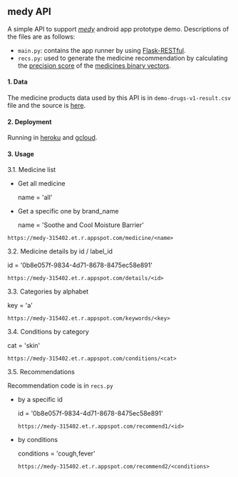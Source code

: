 ## medy API

A simple API to support [*medy*](https://github.com/cahyaasrini/bangkit-medy) android app prototype demo. Descriptions of the files are as follows: 
- `main.py`: contains the app runner by using [Flask-RESTful](https://flask-restful.readthedocs.io/en/latest/). 
- `recs.py`: used to generate the medicine recommendation by calculating the [precision score](https://scikit-learn.org/stable/modules/generated/sklearn.metrics.precision_score.html) of the [medicines binary vectors](https://scikit-learn.org/stable/modules/generated/sklearn.feature_extraction.text.CountVectorizer.html). 


#### 1. Data
The medicine products data used by this API is in `demo-drugs-v1-result.csv` file and the source is [here](https://www.kaggle.com/cahyaasrini/openfda-human-otc-drug-labels). 

#### 2. Deployment 
Running in [heroku](https://medy-api.herokuapp.com/) and [gcloud](https://medy-315402.et.r.appspot.com). 

#### 3. Usage 

3.1. Medicine list 

- Get all medicine

  name = 'all'


- Get a specific one by brand_name 

  name = 'Soothe and Cool Moisture Barrier' 
    
`https://medy-315402.et.r.appspot.com/medicine/<name>`

3.2. Medicine details by id / label_id  
    
   id = '0b8e057f-9834-4d71-8678-8475ec58e891'
   
   `https://medy-315402.et.r.appspot.com/details/<id>`
   
3.3. Categories by alphabet 

   key = 'a' 
   
   `https://medy-315402.et.r.appspot.com/keywords/<key>`

3.4. Conditions by category 

   cat = 'skin'
   
   `https://medy-315402.et.r.appspot.com/conditions/<cat>`
  
3.5. Recommendations 

Recommendation code is in `recs.py`

- by a specific id 
  
   id = '0b8e057f-9834-4d71-8678-8475ec58e891'
   
   `https://medy-315402.et.r.appspot.com/recommend1/<id>`
  
- by conditions 

   conditions = 'cough,fever' 
   
   `https://medy-315402.et.r.appspot.com/recommend2/<conditions>`

